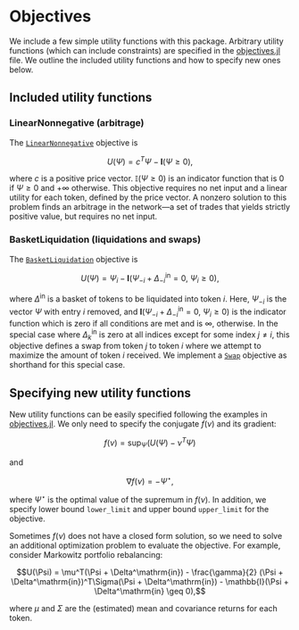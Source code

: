 # Objectives
We include a few simple utility functions with this package. 
Arbitrary utility functions (which can include constraints) are specified in
the 
[objectives.jl](https://github.com/bcc-research/CFMMRouter.jl/blob/main/src/objectives.jl) file.
We outline the included utility functions and how to specify new ones below.

## Included utility functions

### LinearNonnegative (arbitrage)
The [`LinearNonnegative`](@ref) objective is
```math
    U(\Psi) = c^T\Psi - \mathbf{I}(\Psi \geq 0),
```
where $c$ is a positive price vector. $\mathbb{I}(\Psi \ge 0)$ is an indicator function that is $0$ if $\Psi \ge 0$ and $+\infty$ otherwise. This objective requires no net input and a linear utility for each token, defined by the price vector. A nonzero solution to this problem finds an arbitrage in the network—a set of trades that yields strictly positive value, but requires no net input.


### BasketLiquidation (liquidations and swaps)
The [`BasketLiquidation`](@ref) objective is 
```math
    U(\Psi) = \Psi_i - \mathbf{I}(\Psi_{-i} + Δ^\mathrm{in}_{-i} = 0, ~ \Psi_i \geq 0),
```
where $Δ^\mathrm{in}$ is a basket of tokens to be liquidated into token $i$. Here, $\Psi_{-i}$ is the vector $\Psi$ with entry $i$ removed, and $\mathbf{I}(\Psi_{-i} + Δ^\mathrm{in}_{-i} = 0, ~\Psi_i \geq 0)$ is the indicator function which is zero if all conditions are met and is $\infty$, otherwise. In the special case where $Δ^\mathrm{in}_k$ is zero at all indices except for some index $j \ne i$, this objective defines a swap from token $j$ to token $i$ where we attempt to maximize the amount of token $i$ received.
We implement a [`Swap`](@ref) objective as shorthand for this special case.


## Specifying new utility functions
New utility functions can be easily specified following the examples in [objectives.jl](https://github.com/bcc-research/CFMMRouter.jl/blob/main/src/objectives.jl).
We only need to specify the conjugate $f(\nu)$ and its gradient:
```math
    f(\nu) = \sup_\Psi \left(U(\Psi) - \nu^T \Psi \right)
```
and
```math
\nabla f(\nu) = -\Psi^\star,
```
where $\Psi^\star$ is the optimal value of the supremum in $f(\nu)$. In addition, we specify lower bound `lower_limit` and upper bound `upper_limit` for the objective.

Sometimes $f(\nu)$ does not have a closed form solution, so we need to solve an additional optimization problem to evaluate the objective.  For example, consider Markowitz portfolio rebalancing:
```math
U(\Psi) = \mu^T(\Psi + \Delta^\mathrm{in}) - \frac{\gamma}{2}
(\Psi + \Delta^\mathrm{in})^T\Sigma(\Psi + \Delta^\mathrm{in}) 
- \mathbb{I}(\Psi + \Delta^\mathrm{in} \geq 0),
```
where $\mu$ and $\Sigma$ are the (estimated) mean and covariance returns for each token.